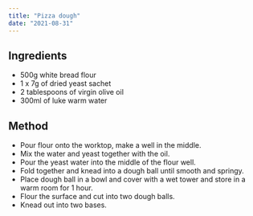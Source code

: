 ```yaml
---
title: "Pizza dough"
date: "2021-08-31"
---
```


## Ingredients

- 500g white bread flour
- 1 x 7g of dried yeast sachet
- 2 tablespoons of virgin olive oil
- 300ml of luke warm water

## Method

- Pour flour onto the worktop, make a well in the middle.
- Mix the water and yeast together with the oil.
- Pour the yeast water into the middle of the flour well.
- Fold together and knead into a dough ball until smooth and springy.
- Place dough ball in a bowl and cover with a wet tower and store in a warm room for 1 hour.
- Flour the surface and cut into two dough balls.
- Knead out into two bases.

